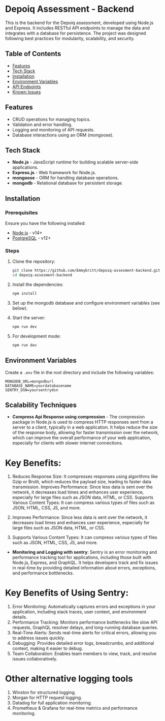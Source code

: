 # Depoiq Assessment - Backend

This is the backend for the Depoiq assessment, developed using Node.js and Express. It includes RESTful API endpoints to manage the data and integrates with a database for persistence. The project was designed following best practices for modularity, scalability, and security.

## Table of Contents

- [Features](#features)
- [Tech Stack](#tech-stack)
- [Installation](#installation)
- [Environment Variables](#environment-variables)
- [API Endpoints](#api-endpoints)
- [Known Issues](#known-issues)

## Features

- CRUD operations for managing topics.
- Validation and error handling.
- Logging and monitoring of API requests.
- Database interactions using an ORM (mongoose).

## Tech Stack

- **Node.js** - JavaScript runtime for building scalable server-side applications.
- **Express.js** - Web framework for Node.js.
- **mongoose** - ORM for handling database operations.
- **mongodb** - Relational database for persistent storage.

## Installation

### Prerequisites

Ensure you have the following installed:

- [Node.js](https://nodejs.org/en/) - v14+
- [PostgreSQL](https://www.postgresql.org/) - v12+

### Steps

1. Clone the repository:

   ```bash
   git clone https://github.com/Emmybritt/depoiq-assesment-backend.git
   cd depoiq-assesment-backend
   ```

2. Install the dependencies:

   ```bash
   npm install
   ```

3. Set up the mongodb database and configure environment variables (see below).


4. Start the server:

   ```bash
   npm run dev
   ```

5. For development mode:
   ```bash
   npm run dev
   ```

## Environment Variables

Create a `.env` file in the root directory and include the following variables:

```plaintext
MONGODB_URL=mongodburl
DATABASE_NAME=yourdatabasename
SENTRY_DSN=yoursentrydsn
```

## Scalability Techniques

- **Compress Api Response using compression** - The compression package in Node.js is used to compress HTTP responses sent from a server to a client, typically in a web application. It helps reduce the size of the response body, allowing for faster transmission over the network, which can improve the overall performance of your web application, especially for clients with slower internet connections.

# Key Benefits:

1. Reduces Response Size: It compresses responses using algorithms like Gzip or Brotli, which reduces the payload size, leading to faster data transmission.
   Improves Performance: Since less data is sent over the network, it decreases load times and enhances user experience, especially for large files such as JSON data, HTML, or CSS.
   Supports Various Content Types: It can compress various types of files such as JSON, HTML, CSS, JS, and more.

2. Improves Performance: Since less data is sent over the network, it decreases load times and enhances user experience, especially for large files such as JSON data, HTML, or CSS.

3. Supports Various Content Types: It can compress various types of files such as JSON, HTML, CSS, JS, and more.

- **Monitoring and Logging with sentry**: Sentry is an error monitoring and performance tracking tool for applications, including those built with Node.js, Express, and GraphQL. It helps developers track and fix issues in real-time by providing detailed information about errors, exceptions, and performance bottlenecks.

# Key Benefits of Using Sentry:

1. Error Monitoring: Automatically captures errors and exceptions in your application, including stack traces, user context, and environment details.
2. Performance Tracking: Monitors performance bottlenecks like slow API requests, GraphQL resolver delays, and long-running database queries.
3. Real-Time Alerts: Sends real-time alerts for critical errors, allowing you to address issues quickly.
4. Debugging: Provides detailed error logs, breadcrumbs, and additional context, making it easier to debug.
5. Team Collaboration: Enables team members to view, track, and resolve issues collaboratively.

# Other alternative logging tools

1. Winston for structured logging.
2. Morgan for HTTP request logging.
3. Datadog for full application monitoring.
4. Prometheus & Grafana for real-time metrics and performance monitoring.
